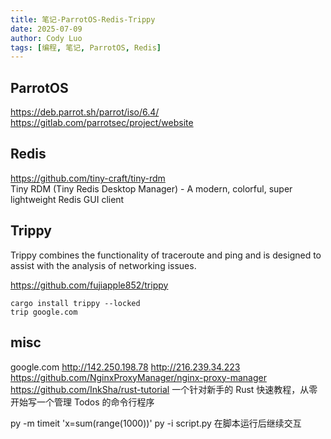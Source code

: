 ```yaml
---
title: 笔记-ParrotOS-Redis-Trippy
date: 2025-07-09
author: Cody Luo
tags: [编程, 笔记, ParrotOS, Redis]
---
```


## ParrotOS
https://deb.parrot.sh/parrot/iso/6.4/  
https://gitlab.com/parrotsec/project/website  

## Redis

https://github.com/tiny-craft/tiny-rdm  
Tiny RDM (Tiny Redis Desktop Manager) - A modern, colorful, super lightweight Redis GUI client

## Trippy
Trippy combines the functionality of traceroute and ping and is designed to assist with the analysis of networking issues.

https://github.com/fujiapple852/trippy 

```
cargo install trippy --locked
trip google.com
```

## misc
google.com http://142.250.198.78 http://216.239.34.223  
https://github.com/NginxProxyManager/nginx-proxy-manager  
https://github.com/InkSha/rust-tutorial  一个针对新手的 Rust 快速教程，从零开始写一个管理 Todos 的命令行程序

py -m timeit 'x=sum(range(1000))'
py -i script.py 在脚本运行后继续交互